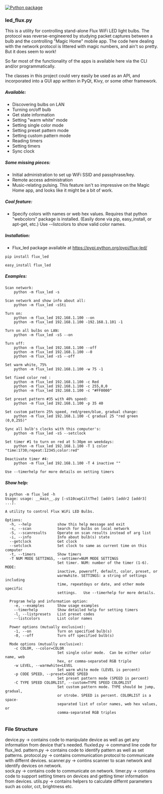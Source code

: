   [![Python package](https://github.com/Danielhiversen/flux_led/actions/workflows/python-package.yml/badge.svg?branch=master)](https://github.com/Danielhiversen/flux_led/actions/workflows/python-package.yml)

### led_flux.py

This is a utility for controlling stand-alone Flux WiFi LED light bulbs.
The protocol was reverse-engineered by studying packet captures between a 
bulb and the controlling "Magic Home" mobile app.  The code here dealing 
with the network protocol is littered with magic numbers, and ain't so pretty.
But it does seem to work!

So far most of the functionality of the apps is available here via the CLI
and/or programmatically.

The classes in this project could very easily be used as an API, and incorporated into a GUI app written 
in PyQt, Kivy, or some other framework.

##### Available:
* Discovering bulbs on LAN
* Turning on/off bulb
* Get state information
* Setting "warm white" mode
* Setting single color mode
* Setting preset pattern mode
* Setting custom pattern mode
* Reading timers
* Setting timers
* Sync clock
	
##### Some missing pieces:
* Initial administration to set up WiFi SSID and passphrase/key.
* Remote access administration
* Music-relating pulsing. This feature isn't so impressive on the Magic Home app, 
and looks like it might be a bit of work.
	  
##### Cool feature:
* Specify colors with names or web hex values.  Requires that python "webcolors" 
package is installed.  (Easily done via pip, easy_install, or apt-get, etc.) Use --listcolors to show valid color names.

##### Installation:
* Flux_led package available at https://pypi.python.org/pypi/flux-led/
```
pip install flux_led

easy_install flux_led
```

##### Examples:
```
Scan network:
	python -m flux_led -s

Scan network and show info about all:
	python -m flux_led -sSti

Turn on:
	python -m flux_led 192.168.1.100 --on
	python -m flux_led 192.168.1.100 -192.168.1.101 -1

Turn on all bulbs on LAN:
	python -m flux_led -sS --on

Turn off:
	python -m flux_led 192.168.1.100 --off
	python -m flux_led 192.168.1.100 --0
	python -m flux_led -sS --off
	
Set warm white, 75%
	python -m flux_led 192.168.1.100 -w 75 -1

Set fixed color red :
	python -m flux_led 192.168.1.100 -c Red
	python -m flux_led 192.168.1.100 -c 255,0,0
	python -m flux_led 192.168.1.100 -c "#FF0000"
	
Set preset pattern #35 with 40% speed:	
	python -m flux_led 192.168.1.100 -p 35 40
	
Set custom pattern 25% speed, red/green/blue, gradual change:
	python -m flux_led 192.168.1.100 -C gradual 25 "red green (0,0,255)"

Sync all bulb's clocks with this computer's:
	python -m flux_led -sS --setclock
		
Set timer #1 to turn on red at 5:30pm on weekdays:
	python -m flux_led 192.168.1.100 -T 1 color "time:1730;repeat:12345;color:red"
	
Deactivate timer #4:
	python -m flux_led 192.168.1.100 -T 4 inactive ""

Use --timerhelp for more details on setting timers
```
	
##### Show help:
```	
$ python -m flux_led -h
Usage: usage: __main__.py [-sS10cwpCiltThe] [addr1 [addr2 [addr3] ...].

A utility to control Flux WiFi LED Bulbs.

Options:
  -h, --help            show this help message and exit
  -s, --scan            Search for bulbs on local network
  -S, --scanresults     Operate on scan results instead of arg list
  -i, --info            Info about bulb(s) state
  --getclock            Get clock
  --setclock            Set clock to same as current time on this computer
  -t, --timers          Show timers
  -T NUM MODE SETTINGS, --settimer=NUM MODE SETTINGS
                        Set timer. NUM: number of the timer (1-6). MODE:
                        inactive, poweroff, default, color, preset, or
                        warmwhite. SETTINGS: a string of settings including
                        time, repeatdays or date, and other mode specific
                        settings.   Use --timerhelp for more details.

  Program help and information option:
    -e, --examples      Show usage examples
    --timerhelp         Show detailed help for setting timers
    -l, --listpresets   List preset codes
    --listcolors        List color names

  Power options (mutually exclusive):
    -1, --on            Turn on specified bulb(s)
    -0, --off           Turn off specified bulb(s)

  Mode options (mutually exclusive):
    -c COLOR, --color=COLOR
                        Set single color mode.  Can be either color name, web
                        hex, or comma-separated RGB triple
    -w LEVEL, --warmwhite=LEVEL
                        Set warm white mode (LEVEL is percent)
    -p CODE SPEED, --preset=CODE SPEED
                        Set preset pattern mode (SPEED is percent)
    -C TYPE SPEED COLORLIST, --custom=TYPE SPEED COLORLIST
                        Set custom pattern mode. TYPE should be jump, gradual,
                        or strobe. SPEED is percent. COLORLIST is a space-
                        separated list of color names, web hex values, or
                        comma-separated RGB triples


```

### File Structure 

device.py -> contains code to manipulate device as well as get any information from device that's needed.
fluxled.py -> command line code for flux_led.
pattern.py -> contains code to identify pattern as well as set patterns.
protocol.py -> contains communication protocol to communicate with differnt devices.
scanner.py -> contins scanner to scan network and identify devices on network.  
sock.py -> contains code to communicate on network.
timer.py -> contains code to support setting timers on devices and getting timer information from devices.
utils.py -> contains helpers to calculate differnt parameters such as color, cct, brightness etc.

